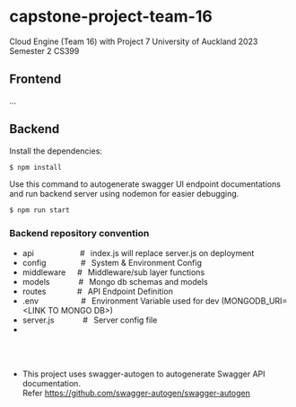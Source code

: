 # capstone-project-team-16
Cloud Engine (Team 16) with Project 7
University of Auckland 2023 Semester 2 CS399


## Frontend
...


## Backend

Install the dependencies:

```bash
$ npm install
```

Use this command to autogenerate swagger UI endpoint documentations and run backend server using nodemon for easier debugging.

```bash
$ npm run start
```

### Backend repository convention
- api⠀⠀⠀⠀⠀⠀⠀⠀#⠀index.js will replace server.js on deployment
- config⠀⠀⠀⠀⠀⠀#⠀System & Environment Config
- middleware⠀⠀#⠀Middleware/sub layer functions
- models⠀⠀⠀⠀⠀#⠀Mongo db schemas and models
- routes⠀⠀⠀ ⠀⠀#⠀API Endpoint Definition
- .env ⠀⠀⠀⠀⠀⠀⠀#⠀Environment Variable used for dev (MONGODB_URI=\<LINK TO MONGO DB\>)
- server.js⠀⠀⠀⠀⠀#⠀Server config file
- 
<br><br>
* This project uses swagger-autogen to autogenerate Swagger API documentation. <br>
  Refer https://github.com/swagger-autogen/swagger-autogen
